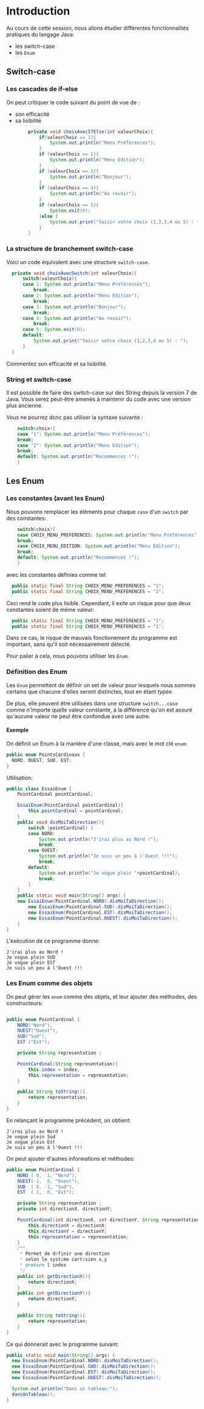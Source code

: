 # Introduction

Au cours de cette session, nous allons étudier différentes
fonctionnalités pratiques du langage Java:

-   les switch-case
-   les `Enum`

## Switch-case

### Les cascades de if-else

On peut critiquer le code suivant du point de vue de :

-   son efficacité
-   sa lisibilité

```java
        private void choixAvecIfElse(int valeurChoix){
            if(valeurChoix == 1){
                System.out.println("Menu Préférences");
            }
            if (valeurChoix == 2){
                System.out.println("Menu Edition");
            }
            if (valeurChoix == 3){
                System.out.println("Bonjour");
            }
            if (valeurChoix == 4){
                System.out.println("Au revoir");
            }
            if (valeurChoix == 5){
                System.exit(0);
            }else {
                System.out.print("Saisir votre choix (1,2,3,4 ou 5) : ");
            }
        }
```


### La structure de branchement switch-case

Voici un code équivalent avec une structure `switch-case`.



```java
  private void choixAvecSwitch(int valeurChoix){
      switch(valeurChoix){
      case 1: System.out.println("Menu Préférences");
          break;
      case 2: System.out.println("Menu Edition");
          break;
      case 3: System.out.println("Bonjour");
          break;
      case 4: System.out.println("Au revoir");
          break;
      case 5: System.exit(0);
      default:
          System.out.print("Saisir votre choix (1,2,3,4 ou 5) : ");
      }
  }
```

Commentez son efficacité et sa lisibilité.


### String et switch-case

Il est possible de faire des switch-case sur des String depuis la
version 7 de Java. Vous serez peut-être amenés à maintenir du code avec
une version plus ancienne.

Vous ne pourrez donc pas utiliser la syntaxe suivante :

```java
    switch(choix){
    case "1": System.out.println("Menu Préférences");
    break;
    case "2": System.out.println("Menu Edition");
    break;
    default: System.out.println("Recommencez !");
    }
```

## Les Enum

### Les constantes (avant les Enum)

Nous pouvons remplacer les éléments pour chaque `case` d'un `switch` par des constantes:
```java
    switch(choix){
    case CHOIX_MENU_PREFERENCES: System.out.println("Menu Préférences");
    break;
    case CHOIX_MENU_EDITION: System.out.println("Menu Edition");
    break;
    default: System.out.println("Recommencez !");
    }
```

avec les constantes définies comme tel:

```java
  public static final String CHOIX_MENU_PREFERENCES = "1";
  public static final String CHOIX_MENU_PREFERENCES = "2";
```

Ceci rend le code plus lisible. Cependant, il exite un risque pour que deux constantes soient de même valeur:

```java
  public static final String CHOIX_MENU_PREFERENCES = "1";
  public static final String CHOIX_MENU_PREFERENCES = "1";
```

Dans ce cas, le risque de mauvais fonctionement du programme est important, sans qu'il soit nécessairement détecté.

Pour palier à cela, nous pouvons utiliser les `Enum`.

### Définition des Enum

Les `Enum` permettent de définir un set de valeur pour lesquels nous sommes certains que chacune d'elles seront distinctes, tout en étant *typée*.

De plus, elle peuvent être utilisées dans une structure `switch...case` comme n'importe quelle valeur constante, à la différence qu'on est assuré qu'aucune valeur ne peut être confondue avec une autre.

#### Exemple

On définit un Enum à la manière d'une classe, mais avec le mot clé `enum`:
```java
public enum PointsCardinaux {
  NORD, OUEST, SUD, EST;
}
```

Utilisation:

```java
public class EssaiEnum {
	PointCardinal pointCardinal;

	EssaiEnum(PointCardinal pointCardinal){
		this.pointCardinal = pointCardinal;
	}
	public void disMoiTaDirection(){
		switch (pointCardinal) {
		case NORD:
			System.out.println("J'irai plus au Nord !");
			break;
		case OUEST:
			System.out.println("Je suis un peu à l'Ouest !!!");
			break;
		default:
			System.out.println("Je vogue plein "+pointCardinal);
			break;
		}
	}
	public static void main(String[] args) {
    new EssaiEnum(PointCardinal.NORD).disMoiTaDirection();
		new EssaiEnum(PointCardinal.SUD).disMoiTaDirection();
		new EssaiEnum(PointCardinal.EST).disMoiTaDirection();
		new EssaiEnum(PointCardinal.OUEST).disMoiTaDirection();
	}
}
```

L'exécution de ce programme donne:
```
J'irai plus au Nord !
Je vogue plein SUD
Je vogue plein EST
Je suis un peu à l'Ouest !!!
```


### Les Enum comme des objets

On peut gérer les `enum` comme des objets, et leur ajouter des méthodes, des constructeurs:

```java

public enum PointCardinal {
	NORD("Nord"),
	OUEST("Ouest"),
	SUD("Sud"),
	EST ("Est");

	private String representation ;

	PointCardinal(String representation){
		this.index = index;
		this.representation = representation;
	}

	public String toString(){
		return representation;
	}
}
```

En relançant le programme précédent, on obtient:
```
J'irai plus au Nord !
Je vogue plein Sud
Je vogue plein Est
Je suis un peu à l'Ouest !!!
```

On peut ajouter d'autres informations et méthodes:

```java
public enum PointCardinal {
	NORD ( 0,  1, "Nord"),
	OUEST(-1,  0, "Ouest"),
	SUD  ( 0, -1, "Sud"),
	EST  ( 1,  0, "Est");

	private String representation ;
	private int directionX, directionY;

	PointCardinal(int directionX, int directionY, String representation){
		this.directionX = directionX;
		this.directionY = directionY;
		this.representation = representation;
	}
	/**
	 * Permet de définir une direction
	 * selon le système cartésien x,y
	 * @return l'index
	 */
	public int getDirectionX(){
		return directionX;
	}
	public int getDirectionY(){
		return directionY;
	}

	public String toString(){
		return representation;
	}
}
```


Ce qui donnerait avec le programme suivant:
```java
public static void main(String[] args) {
  new EssaiEnum(PointCardinal.NORD).disMoiTaDirection();
  new EssaiEnum(PointCardinal.SUD).disMoiTaDirection();
  new EssaiEnum(PointCardinal.EST).disMoiTaDirection();
  new EssaiEnum(PointCardinal.OUEST).disMoiTaDirection();

  System.out.println("Dans un tableau:");
  dansUnTableau();
}
```
